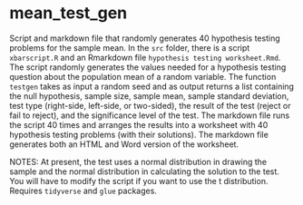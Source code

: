 # mean_test_gen
 Script and markdown file that randomly generates 40 hypothesis testing problems for the sample mean. 
 In the `src` folder, there is a script `xbarscript.R` and an Rmarkdown file `hypothesis testing worksheet.Rmd`. The script randomly generates the values needed for a hypothesis testing question about the population mean of a random variable. The function `testgen` takes as input a random seed and as output returns a list containing the null hypothesis, sample size, sample mean, sample standard deviation, test type (right-side, left-side, or two-sided), the result of the test (reject or fail to reject), and the significance level of the test. The markdown file runs the script 40 times and arranges the results into a worksheet with 40 hypothesis testing problems (with their solutions). The markdown file generates both an HTML and Word version of the worksheet. 
 
 NOTES: At present, the test uses a normal distribution in drawing the sample and the normal distribution in calculating the solution to the test. You will have to modify the script if you want to use the t distribution. Requires `tidyverse` and `glue` packages.

